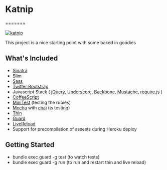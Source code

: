 # Katnip
=======

[![katnip](http://farm4.staticflickr.com/3059/2550291034_40344abd1c.jpg)](http://www.flickr.com/photos/lambj/2550291034/)

This project is a nice starting point with some baked in goodies

## What's Included

- [Sinatra](http://www.sinatrarb.com/)
- [Slim](http://slim-lang.com/)
- [Sass](http://sass-lang.com/)
- [Twitter Bootstrap](http://twitter.github.com/bootstrap/)
- Javascript Stack (
  [jQuery](http://jquery.com/),
  [Underscore](http://documentcloud.github.com/underscore/),
  [Backbone](http://documentcloud.github.com/backbone/),
  [Mustache](http://mustache.github.com/),
  [require.js](http://requirejs.org/)
  )
- [CoffeeScript](http://coffeescript.org/)
- [MiniTest](https://github.com/seattlerb/minitest) (testing the rubies)
- [Mocha](http://visionmedia.github.com/mocha/) with [chai](http://chaijs.com/) (js testing)
- [Thin](http://code.macournoyer.com/thin/)
- [Guard](https://github.com/guard/guard)
- [LiveReload](https://github.com/guard/guard-livereload)
- Support for precompilation of assests during Heroku deploy

## Getting Started

- bundle exec guard -g test (to watch tests)
- bundle exec guard -g run (to run and restart thin and live reload)
